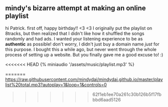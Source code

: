 ## mindy's bizarre attempt at making an online playlist

hi Patrick. first off, happy birthday!! <3 <3 I originally put the playlist on 8tracks, but then realized that I didn't like how it shuffled the songs randomly and had ads. I wanted your listening experience to be as **authentic** as possible! don't worry, I didn't just buy a domain name _just_ for this purpose. I bought this a while ago, but never went through the whole process of setting up a website. But you finally gave me a good excuse to! :)


<<<<<<< HEAD
{% miniaudio '/assets/music/playlist.mp3' %}

=======
https://raw.githubusercontent.com/mindydai/mindydai.github.io/master/playlist%20total.mp3?autoplay=1&loop=1&controls=0
>>>>>>> 62f1eb1ee70a261c30b126b5f17fbbbd6aad5126
